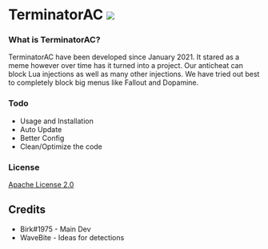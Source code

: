 

# TerminatorAC [![](https://www.codefactor.io/repository/github/rutkuli/patternscan-example/badge)](https://www.codefactor.io/repository/github/rutkuli/patternscan-example)
### What is TerminatorAC?
TerminatorAC have been developed since January 2021. It stared as a meme however over time has it turned into a project. Our anticheat can block Lua injections as well as many other injections. We have tried out best to completely block big menus like Fallout and Dopamine.

### Todo
* Usage and Installation
* Auto Update
* Better Config
* Clean/Optimize the code

### License
[Apache License 2.0](https://choosealicense.com/licenses/apache-2.0/)

## Credits
* Birk#1975 - Main Dev
* WaveBite - Ideas for detections